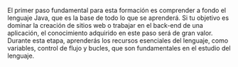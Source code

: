 El primer paso fundamental para esta formación es comprender a fondo el lenguaje Java, que es la base de todo lo que se aprenderá.
Si tu objetivo es dominar la creación de sitios web o trabajar en el back-end de una aplicación, el conocimiento adquirido en este paso será de gran valor.
Durante esta etapa, aprenderás los recursos esenciales del lenguaje, como variables, control de flujo y bucles, que son fundamentales en el estudio del lenguaje.
